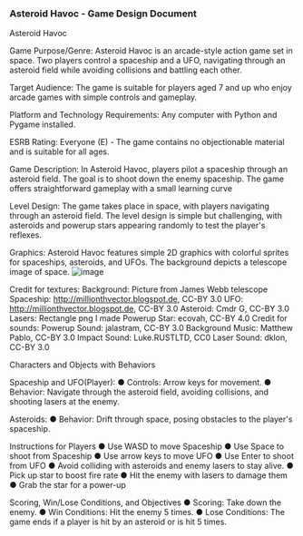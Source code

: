 ### Asteroid Havoc - Game Design Document


Asteroid Havoc

Game Purpose/Genre:
Asteroid Havoc is an arcade-style action game set in space. Two players control a spaceship and a UFO, navigating through an asteroid field while avoiding collisions and battling each other.

Target Audience:
The game is suitable for players aged 7 and up who enjoy arcade games with simple controls and gameplay.

Platform and Technology Requirements:
Any computer with Python and Pygame installed.

ESRB Rating: Everyone (E) - The game contains no objectionable material and is suitable for all ages.

Game Description:
In Asteroid Havoc, players pilot a spaceship through an asteroid field. The goal is to shoot down the enemy spaceship. The game offers straightforward gameplay with a small learning curve

Level Design:
The game takes place in space, with players navigating through an asteroid field. The level design is simple but challenging, with asteroids and powerup stars appearing randomly to test the player's reflexes.
 
 

 
  
Graphics:
Asteroid Havoc features simple 2D graphics with colorful sprites for spaceships, asteroids, and UFOs. The background depicts a telescope image of space.
![image](https://github.com/user-attachments/assets/ccb96b42-70f1-4d2c-a556-68eb643a8a37)

 
Credit for textures:
Background: Picture from James Webb telescope
Spaceship: http://millionthvector.blogspot.de, CC-BY 3.0
UFO: http://millionthvector.blogspot.de, CC-BY 3.0
Asteroid: Cmdr G, CC-BY 3.0
Lasers: Rectangle png I made
Powerup Star: ecovah, CC-BY 4.0
Credit for sounds:
Powerup Sound: jalastram, CC-BY 3.0
Background Music: Matthew Pablo, CC-BY 3.0
Impact Sound: Luke.RUSTLTD, CC0
Laser Sound: dklon, CC-BY 3.0


Characters and Objects with Behaviors

Spaceship and UFO(Player):
●	Controls: Arrow keys for movement.
●	Behavior: Navigate through the asteroid field, avoiding collisions, and shooting lasers at the enemy.

Asteroids:
●	Behavior: Drift through space, posing obstacles to the player's spaceship.

Instructions for Players
●	Use WASD to move Spaceship
●	Use Space to shoot from Spaceship
●	Use arrow keys to move UFO
●	Use Enter to shoot from UFO
●	Avoid colliding with asteroids and enemy lasers to stay alive.
●	Pick up star to boost fire rate
●	Hit the enemy with lasers to damage them
●	Grab the star for a power-up

Scoring, Win/Lose Conditions, and Objectives
●	Scoring: Take down the enemy.
●	Win Conditions: Hit the enemy 5 times.
●	Lose Conditions: The game ends if a player is hit by an asteroid or is hit 5 times.

